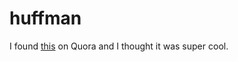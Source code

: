 # huffman

I found [this](https://www.quora.com/What-is-an-intuitive-explanation-of-Huffman-coding/answer/Debidatta-Dwibedi?srid=JviN&share=0331a19a) on Quora and I thought it was super cool.
